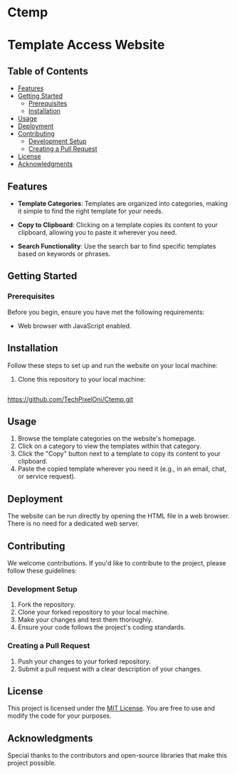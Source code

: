 # Ctemp

# Template Access Website

## Table of Contents

- [Features](#features)
- [Getting Started](#getting-started)
  - [Prerequisites](#prerequisites)
  - [Installation](#installation)
- [Usage](#usage)
- [Deployment](#deployment)
- [Contributing](#contributing)
  - [Development Setup](#development-setup)
  - [Creating a Pull Request](#creating-a-pull-request)
- [License](#license)
- [Acknowledgments](#acknowledgments)

## Features

- **Template Categories**: Templates are organized into categories, making it simple to find the right template for your needs.

- **Copy to Clipboard**: Clicking on a template copies its content to your clipboard, allowing you to paste it wherever you need.

- **Search Functionality**: Use the search bar to find specific templates based on keywords or phrases.

## Getting Started

### Prerequisites

Before you begin, ensure you have met the following requirements:

- Web browser with JavaScript enabled.

## Installation

Follow these steps to set up and run the website on your local machine:

1. Clone this repository to your local machine:

   ```bash
https://github.com/TechPixelOni/Ctemp.git


## Usage

1. Browse the template categories on the website's homepage.
2. Click on a category to view the templates within that category.
3. Click the "Copy" button next to a template to copy its content to your clipboard.
4. Paste the copied template wherever you need it (e.g., in an email, chat, or service request).

## Deployment

The website can be run directly by opening the HTML file in a web browser. There is no need for a dedicated web server.

## Contributing

We welcome contributions. If you'd like to contribute to the project, please follow these guidelines:

### Development Setup

1. Fork the repository.
2. Clone your forked repository to your local machine.
3. Make your changes and test them thoroughly.
4. Ensure your code follows the project's coding standards.

### Creating a Pull Request

1. Push your changes to your forked repository.
2. Submit a pull request with a clear description of your changes.

## License

This project is licensed under the [MIT License](LICENSE). You are free to use and modify the code for your purposes.

## Acknowledgments

Special thanks to the contributors and open-source libraries that make this project possible.
